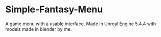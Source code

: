 # Simple-Fantasy-Menu
A game menu with a usable interface. Made in Unreal Engine 5.4.4 with models made in blender by me.
